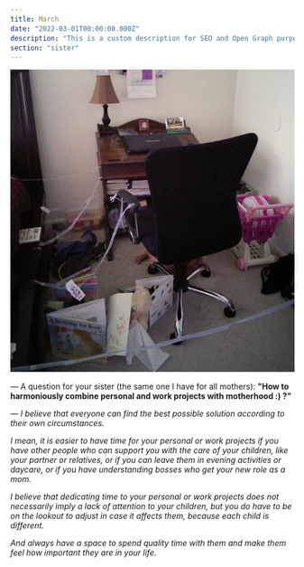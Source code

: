 ```yaml
---
title: March
date: "2022-03-01T00:00:00.000Z"
description: "This is a custom description for SEO and Open Graph purposes, rather than the default generated excerpt. Simply add a description field to the frontmatter."
section: "sister"
---
```


![PostImg](../images/mar22.jpg)

— A question for your sister (the same one I have for all mothers): **"How to harmoniously combine personal and work projects with motherhood :) ?”**

— *I believe that everyone can find the best possible solution according to their own circumstances.*

*I mean, it is easier to have time for your personal or work projects if you have other people who can support you with the care of your children, like your partner or relatives, or if you can leave them in evening activities or daycare, or if you have understanding bosses who get your new role as a mom.*

*I believe that dedicating time to your personal or work projects does not necessarily imply a lack of attention to your children, but you do have to be on the lookout to adjust in case it affects them, because each child is different.*

*And always have a space to spend quality time with them and make them feel how important they are in your life.*
